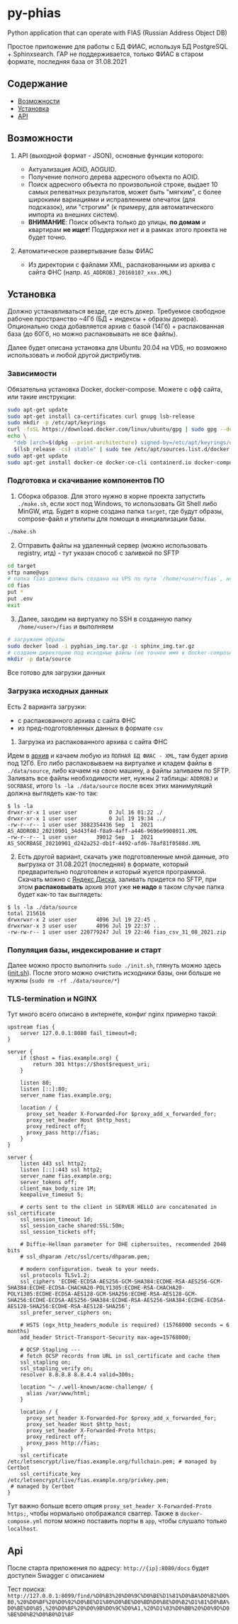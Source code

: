 # py-phias

Python application that can operate with FIAS (Russian Address Object DB)

Простое приложение для работы с БД ФИАС, используя БД PostgreSQL + Sphinxsearch. ГАР не поддерживается,
только ФИАС в старом формате, последняя база от 31.08.2021

## Содержание

- [Возможности](#Возможности)
- [Установка](#Установка)
- [API](#Api)

## Возможности

1. API (выходной формат - JSON), основные функции которого:
    - Актуализация AOID, AOGUID.
    - Получение полного дерева адресного объекта по AOID.
    - Поиск адресного объекта по произвольной строке, выдает 10 самых релеватных результатов, может быть "мягким",
      с более широкими вариациями и исправлением опечаток (для подсказок), или "строгим" (к примеру, для автоматического
      импорта из внешних систем).
    - **ВНИМАНИЕ**: Поиск объекта только до улицы, **по домам** и квартирам **не ищет**! Поддержки нет и в рамках этого
      проекта не будет точно.

2. Автоматическое развертывание базы ФИАС
    - Из директории с файлами XML, распакованными из архива с сайта ФНС (напр. `AS_ADDROBJ_20160107_xxx.XML`)

## Установка

Должно устанавливаться везде, где есть докер. Требуемое свободное рабочее пространство ~4Гб (БД + индексы + образы
докера).
Опционально сюда добавляется архив с базой (14Гб) + распакованная база (до 60Гб, но можно распаковывать не все файлы).

Далее будет описана установка для Ubuntu 20.04 на VDS, но возможно использовать и любой другой дистрибутив.

### Зависимости

Обязательна установка Docker, docker-compose. Можете с офф сайта, или такие инструкции:

```bash
sudo apt-get update
sudo apt-get install ca-certificates curl gnupg lsb-release
sudo mkdir -p /etc/apt/keyrings
curl -fsSL https://download.docker.com/linux/ubuntu/gpg | sudo gpg --dearmor -o /etc/apt/keyrings/docker.gpg
echo \
  "deb [arch=$(dpkg --print-architecture) signed-by=/etc/apt/keyrings/docker.gpg] https://download.docker.com/linux/ubuntu \
  $(lsb_release -cs) stable" | sudo tee /etc/apt/sources.list.d/docker.list > /dev/null
sudo apt-get update
sudo apt-get install docker-ce docker-ce-cli containerd.io docker-compose-plugin
```

### Подготовка и скачивание компонентов ПО

1. Сборка образов. Для этого нужно в корне проекта запустить `./make.sh`, если хост под Windows, то использовать
   Git Shell либо MinGW, итд. Будет в корне создана папка `target`, где будут образы, compose-файл и утилиты для помощи
   в инициализации базы.

```bash
./make.sh
```

2. Отправить файлы на удаленный сервер (можно использовать registry, итд) - тут указан способ с заливкой по SFTP

```bash
cd target
sftp name@vps
# папка fias должна быть создана на VPS по пути `/home/<user>/fias`, но можно использовать любую другую
cd fias
put *
put .env
exit
```

3. Далее, заходим на виртуалку по SSH в созданную папку `/home/<user>/fias` и выполняем

```bash
# загружаем образы
sudo docker load -i pyphias_img.tar.gz -i sphinx_img.tar.gz
# создаем директорию под исходные файлы (ее точное имя в docker-compose.yml:29)
mkdir -p data/source
```

Все готово для загрузки данных

### Загрузка исходных данных

Есть 2 варианта загрузки:

- с распакованного архива с сайта ФНС
- из пред-подготовленных данных в формате `csv`

1. Загрузка из распакованного архива с сайта ФНС

Идем в [архив](https://fias.nalog.ru/DataArchive) и качаем любую из `ПОЛНАЯ БД ФИАС - XML`, там будет архив под 12Гб.
Его либо распаковываем на виртуалке и кладем файлы в `./data/source`, либо качаем на свою машину, а файлы заливаем по
SFTP. Заливать все файлы необходимости нет, нужны 2 таблицы: `ADDROBJ` и `SOCRBASE`, итого `ls -la ./data/source`
после всех этих манимуляций должна выглядеть как-то так:

```
$ ls -la
drwxr-xr-x 1 user user          0 Jul 16 01:22 ./
drwxr-xr-x 1 user user          0 Jul 19 19:34 ../
-rw-r--r-- 1 user user 3882354436 Sep  1  2021 AS_ADDROBJ_20210901_34d43f4d-f8a9-4aff-a446-9696e9908011.XML
-rw-r--r-- 1 user user      39012 Sep  1  2021 AS_SOCRBASE_20210901_d242a252-db1f-4492-afd6-78af81f0588d.XML
```

2. Есть другой вариант, скачать уже подготовленные мной данные, это выгрузка от 31.08.2021 (последняя) в формате,
   который предварительно подготовлен и который жуется программой. Скачать можно с
   [Яндекс Диска](https://disk.yandex.ru/d/AKQR8DEIcVKeSw), заливать придется по SFTP, при этом **распаковывать** архив
   этот уже **не надо** в таком случае папка будет как-то так выглядеть:

```
$ ls -la ./data/source
total 215616
drwxrwxr-x 2 user user      4096 Jul 19 22:45 .
drwxrwxr-x 3 user user      4096 Jul 19 22:37 ..
-rw-rw-r-- 1 user user 220779247 Jul 19 22:46 fias_csv_31_08_2021.zip
```

### Популяция базы, индексирование и старт

Далее можно просто выполнить `sudo ./init.sh`, глянуть можно здесь ([init.sh](deploy/init.sh)). После этого можно 
очистить исходники базы, они больше не нужны (`sudo rm -rf ./data/source/*`) 


### TLS-termination и NGINX

Тут много всего описано в интернете, конфиг nginx примерно такой:

```
upstream fias {
    server 127.0.0.1:8080 fail_timeout=0;
}

server {
    if ($host = fias.example.org) {
        return 301 https://$host$request_uri;
    }

    listen 80;
    listen [::]:80;
    server_name fias.example.org;

    location / {
      proxy_set_header X-Forwarded-For $proxy_add_x_forwarded_for;
      proxy_set_header Host $http_host;
      proxy_redirect off;
      proxy_pass http://fias;
    }
}

server {
    listen 443 ssl http2;
    listen [::]:443 ssl http2;
    server_name fias.example.org;
    server_tokens off;
    client_max_body_size 1M;
    keepalive_timeout 5;

    # certs sent to the client in SERVER HELLO are concatenated in ssl_certificate
    ssl_session_timeout 1d;
    ssl_session_cache shared:SSL:50m;
    ssl_session_tickets off;

    # Diffie-Hellman parameter for DHE ciphersuites, recommended 2048 bits
    # ssl_dhparam /etc/ssl/certs/dhparam.pem;

    # modern configuration. tweak to your needs.
    ssl_protocols TLSv1.2;
    ssl_ciphers 'ECDHE-ECDSA-AES256-GCM-SHA384:ECDHE-RSA-AES256-GCM-SHA384:ECDHE-ECDSA-CHACHA20-POLY1305:ECDHE-RSA-CHACHA20-POLY1305:ECDHE-ECDSA-AES128-GCM-SHA256:ECDHE-RSA-AES128-GCM-SHA256:ECDHE-ECDSA-AES256-SHA384:ECDHE-RSA-AES256-SHA384:ECDHE-ECDSA-AES128-SHA256:ECDHE-RSA-AES128-SHA256';
    ssl_prefer_server_ciphers on;

    # HSTS (ngx_http_headers_module is required) (15768000 seconds = 6 months)
    add_header Strict-Transport-Security max-age=15768000;

    # OCSP Stapling ---
    # fetch OCSP records from URL in ssl_certificate and cache them
    ssl_stapling on;
    ssl_stapling_verify on;
    resolver 8.8.8.8 8.8.4.4 valid=300s;

    location ^~ /.well-known/acme-challenge/ {
      alias /var/www/html;
    }

    location / {
      proxy_set_header X-Forwarded-For $proxy_add_x_forwarded_for;
      proxy_set_header Host $http_host;
      proxy_set_header X-Forwarded-Proto https;
      proxy_redirect off;
      proxy_pass http://fias;
    }
    ssl_certificate /etc/letsencrypt/live/fias.example.org/fullchain.pem; # managed by Certbot
    ssl_certificate_key /etc/letsencrypt/live/fias.example.org/privkey.pem;
 # managed by Certbot
}
```

Тут важно больше всего опция `proxy_set_header X-Forwarded-Proto https;`, чтобы нормально отображался сваггер. Также в 
`docker-compose.yml` потом можно поставить порты в `app`, чтобы слушало только `localhost`.


## Api

После старта приложения по адресу: `http://{ip}:8080/docs` будет доступен Swagger с описанием

Тест
поиска: `http://127.0.0.1:8099/find/%D0%B3%20%D0%9C%D0%BE%D1%81%D0%BA%D0%B2%D0%B0,%20%D0%BF%20%D0%92%D0%BE%D1%80%D0%BE%D0%BD%D0%BE%D0%B2%D1%81%D0%BA%D0%BE%D0%B5,%20%D0%BF%20%D0%9B%D0%9C%D0%A1,%20%D1%83%D0%BB%20%D0%9D%D0%BE%D0%B2%D0%B0%D1%8F`
